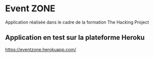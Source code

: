 # Event ZONE

Application réalisée dans le cadre de la formation The Hacking Project

## Application en test sur la plateforme Heroku

https://eventzone.herokuapp.com/
